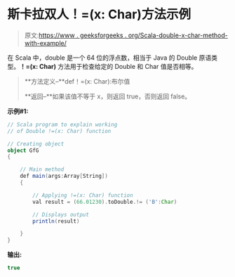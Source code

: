 # 斯卡拉双人！=(x: Char)方法示例

> 原文:[https://www . geeksforgeeks . org/Scala-double-x-char-method-with-example/](https://www.geeksforgeeks.org/scala-double-x-char-method-with-example/)

在 Scala 中，double 是一个 64 位的浮点数，相当于 Java 的 Double 原语类型。**！=(x: Char)** 方法用于检查给定的 Double 和 Char 值是否相等。

> **方法定义–**def！=(x: Char):布尔值
> 
> **返回–**如果该值不等于 x，则返回 true，否则返回 false。

**示例#1:**

```scala
// Scala program to explain working 
// of Double !=(x: Char) function

// Creating object
object GfG
{ 

    // Main method
    def main(args:Array[String])
    {

        // Applying !=(x: Char) function
        val result = (66.01230).toDouble.!= ('B':Char)

        // Displays output
        println(result)

    }
} 
```

**输出:**

```scala
true

```